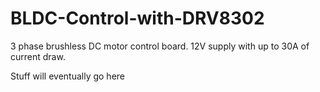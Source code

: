 # BLDC-Control-with-DRV8302
3 phase brushless DC motor control board. 12V supply with up to 30A of current draw.


Stuff will eventually go here
